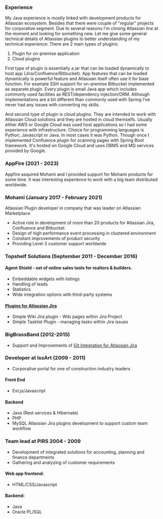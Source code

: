 ### Experience
My Java experience is mostly linked with development products for Atlassian ecosystem. Besides that there were couple of "regular" projects for corporative segment. Due to several reasons I'm closing Atlassian line at the moment and looking for something new. Let me give some general technical details of Atlassian plugins to better understanding of my technical experience: 
There are 2 main types of plugins:
1. Plugin for on-premise application 
2. Cloud plugins

First type of plugin is essentially  a jar that can be loaded dynamically to host app (Jira/Confluence/Bitbucket). App features that can be loaded dynamically is powerful feature and Atlassian itself often use it for base function.  For example SSH support for on-premise Bitbucket implemented as separate plugin. Every plugin is small Java app which includes commonly used facilities as REST/dependency injection/ORM. Although implementations are a bit different than commonly used with Spring I've never had any issues with converting my skills.

And second type of plugin is cloud plugins. They are intended to work with Atlassian Cloud solutions and they are hosted in cloud themselfs. Usually either AWS or Google Cloud was used host applications so I had some experience with infrastructure. Choice for programming languages is Python, Javascript or Java. In most cases it was Python. Though once I implemented Confluence plugin for scanning pages with Spring Boot framework. It's hosted on Google Cloud and uses DBMS and MQ services provided by Google. 

### AppFire (2021 - 2023)

Appfire asquired Mohami and I provided support for Mohami products for some time. It was interesting experience to work with a big team distributed worldwide.

### Mohami (January 2017 - February 2021)

Atlassian Plugin developer in company that was leader on Atlassian Marketplace
- Active role in development of more than 20 products for Atlassian Jira,
Confluence and Bitbucket
- Design of high performance event processing in clustered environment
- Constant improvements of product security
- Providing Level 3 customer support worldwide

### Topshelf Solutions (September 2011 - December 2016)

#### Agent Shield - set of online sales tools for realtors & builders.

- Embeddable widgets with listings
- Handling of leads
- Statistics
- Wide integration options with third-party systems

#### [Plugins for Atlassian Jira](https://marketplace.atlassian.com/vendors/1210684)

- Simple Wiki Jira plugin - Wiki pages within Jira Project
- Simple Tasklist Plugin - managing tasks within Jira issues

### BigBrassBand (2012-2015)

- Support and Improvements of [Git Integration for Atlassian Jira](https://marketplace.atlassian.com/apps/4984/git-integration-for-jira)

### Developer at IssArt (2009 - 2011)

- Corporative portal for one of construction industry leaders

#### Front End

- Ext.js/Javascript

#### Backend

- Java (Rest services & Hibernate)
- PHP
- MySQL
Atlassian Jira plugins development to support custom team workflow

### Team lead at PIRS 2004 - 2009

- Development of integrated solutions for accounting, planning and finance departments
- Gathering and analyzing of customer requirements

#### Web app frontend:

- HTML/CSS/Javascript

#### Backend:

- Java
- Oracle PL/SQL
